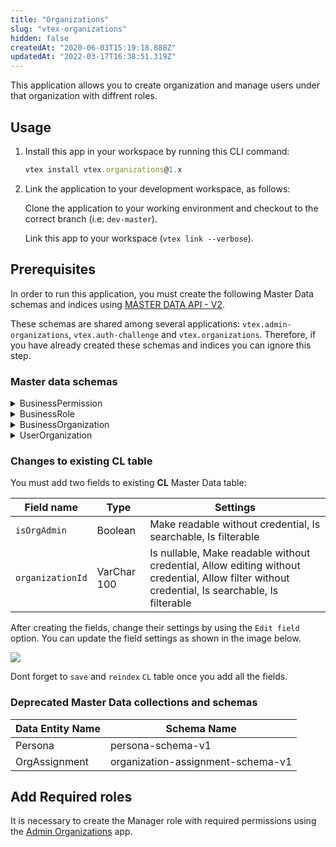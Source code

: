 ```yaml
---
title: "Organizations"
slug: "vtex-organizations"
hidden: false
createdAt: "2020-06-03T15:19:18.888Z"
updatedAt: "2022-03-17T16:38:51.319Z"
---
```

This application allows you to create organization and manage users under that organization with diffrent roles. 

## Usage

1. Install this app in your workspace by running this CLI command:

	```js
	vtex install vtex.organizations@1.x
	```

2. Link the application to your development workspace, as follows:

   Clone the application to your working environment and checkout to the correct branch (i.e: `dev-master`).

   Link this app to your workspace (`vtex link --verbose`).

## Prerequisites

In order to run this application, you must create the following Master Data schemas and indices using [MASTER DATA API - V2](https://developers.vtex.com/docs/api-reference/master-data-api-v2#overview).

These schemas are shared among several applications: `vtex.admin-organizations`, `vtex.auth-challenge` and `vtex.organizations`. Therefore, if you have already created these schemas and indices you can ignore this step.

### Master data schemas

<details>
	<summary>BusinessPermission</summary>

	Data Entity Name: BusinessPermission
	Schema Name: business-permission-schema-v1

```json
{
	"properties": {
		"name": {
			"type": "string"
		},
		"label": {
			"type": "string"
		}
	},
	"v-default-fields": [
		"name",
		"label",
		"id"
	],
	"required": [
		"name"
	],
	"v-indexed": [
		"name"
	],
	"v-security": {
		"allowGetAll": true,
		"publicRead": [
			"name",
			"label",
			"id"
		],
		"publicWrite": [
			"name",
			"label"
		],
		"publicFilter": [
			"name",
			"id"
		]
	}
}

```
</details>

<details>

<summary>BusinessRole</summary>

Data Entity Name: BusinessRole
Schema Name: business-role-schema-v1

```json
{
	"properties": {
		"name": {
			"type": "string"
		},
		"label": {
			"type": "string"
		},
		"permissions": {
			"type": "string"
		}
	},
	"definitions": {
		"permission": {
			"type": "string"
		}
	},
	"v-default-fields": [
		"name",
		"label",
		"id",
		"permissions"
	],
	"required": [
		"name"
	],
	"v-indexed": [
		"name"
	],
	"v-security": {
		"allowGetAll": true,
		"publicRead": [
			"name",
			"label",
			"permissions",
			"id"
		],
		"publicWrite": [
			"name",
			"label",
			"permissions"
		],
		"publicFilter": [
			"name",
			"id"
		]
	}
}
```
</details>

<details>

<summary>BusinessOrganization</summary>

Data Entity Name: BusinessOrganization
Schema Name: business-organization-schema-v1

```json
{
	"properties": {
		"name": {
			"type": "string"
		},
		"telephone": {
			"type": "string"
		},
		"address": {
			"type": "string"
		},
		"email": {
			"type": "string"
		}
	},
	"v-default-fields": [
		"name",
		"telephone",
		"id",
		"address",
		"email"
	],
	"required": [
		"name",
		"telephone"
	],
	"v-indexed": [
		"name",
		"telephone",
		"email"
	],
	"v-security": {
		"allowGetAll": true,
		"publicRead": [
			"name",
			"telephone",
			"id",
			"address",
			"email"
		],
		"publicWrite": [
			"name",
			"telephone",
			"address",
			"email"
		],
		"publicFilter": [
			"name",
			"telephone",
			"id",
			"email"
		]
	}
}
```

</details>

<details>

<summary>UserOrganization</summary>

Data Entity Name: UserOrganization
Schema Name: user-organization-schema-v1

```json
{
	"properties": {
		"email": {
			"type": "string"
		},
		"businessOrganizationId": {
			"type": "string",
			"link": "http://api.vtex.com/{{accountName}}/dataentities/BusinessOrganization/schemas/business-organization-schema-v1"
		},
		"roleId": {
			"type": "string",
			"link": "http://api.vtex.com/{{accountName}}/dataentities/BusinessRole/schemas/business-role-schema-v1"
		},
		"status": {
			"type": "string"
		}
	},
	"v-default-fields": [
		"email",
		"id",
		"businessOrganizationId",
		"roleId",
		"status"
	],
	"required": [
		"email",
		"businessOrganizationId",
		"roleId",
		"status"
	],
	"v-indexed": [
		"email",
		"businessOrganizationId",
		"roleId",
		"status"
	],
	"v-security": {
		"allowGetAll": true,
		"publicRead": [
			"email",
			"id",
			"businessOrganizationId",
			"businessOrganizationId_linked",
			"roleId",
			"roleId_linked",
			"status"
		],
		"publicWrite": [
			"id",
			"email",
			"businessOrganizationId",
			"roleId",
			"status"
		],
		"publicFilter": [
			"email",
			"id",
			"businessOrganizationId",
			"roleId",
			"status"
		]
	},
	"v-triggers": [
		{
			"name": "organization-assignment-accept-email",
			"active": true,
			"condition": "status=APPROVED",
			"action": {
				"type": "email",
				"provider": "default",
				"subject": "Organization Assignment Acceptance",
				"to": [
					"{!email}"
				],
				"replyTo": "noreply@company.com",
				"body": "You have been assigned to {!businessOrganizationId_linked.name}."
			}
		},
		{
			"name": "organization-assignment-decline-email",
			"active": true,
			"condition": "status=DECLINED",
			"action": {
				"type": "email",
				"provider": "default",
				"subject": "Organization Assignment Decline",
				"to": [
					"{!email}"
				],
				"replyTo": "noreply@company.com",
				"body": "You have left the organization {!businessOrganizationId_linked.name}."
			}
		}
	]
}
```

</details>

### Changes to existing CL table

You must add two fields to existing **CL** Master Data table:

|Field name|Type|Settings|
|-|-|-|
|`isOrgAdmin`|Boolean|Make readable without credential, Is searchable, Is filterable |
|`organizationId`|VarChar 100|Is nullable, Make readable without credential, Allow editing without credential, Allow filter without credential, Is searchable, Is filterable |

After creating the fields, change their settings by using the `Edit field` option.
You can update the field settings as shown in the image below. 

![](https://cdn.jsdelivr.net/gh/vtexdocs/dev-portal-content@main/images/vtex-organizations-1.PNG)

Dont forget to `save` and `reindex` `CL` table once you add all the fields. 

### Deprecated Master Data collections and schemas

| Data Entity Name | Schema Name |
|-|-|
|Persona|persona-schema-v1|
|OrgAssignment|organization-assignment-schema-v1|


## Add Required roles

It is necessary to create the Manager role with required permissions using the [Admin Organizations](https://github.com/vtex/admin-organizations) app.